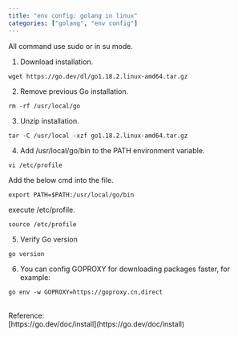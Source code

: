 ```yaml
---
title: "env config: golang in linux"
categories: ["golang", "env config"]
---
```


All command use sudo or in su mode.

1. Download installation.
```shell
wget https://go.dev/dl/go1.18.2.linux-amd64.tar.gz
```

2. Remove previous Go installation.
```shell
rm -rf /usr/local/go
```

3. Unzip installation.
```shell
tar -C /usr/local -xzf go1.18.2.linux-amd64.tar.gz
```

4. Add /usr/local/go/bin to the PATH environment variable.
```shell
vi /etc/profile
```
Add the below cmd into the file.
```shell
export PATH=$PATH:/usr/local/go/bin
```
execute /etc/profile.
```shell
source /etc/profile
```

5. Verify Go version
```shell
go version
```

6. You can config GOPROXY for downloading packages faster, for example:
```shell
go env -w GOPROXY=https://goproxy.cn,direct
```
<br>
Reference: <br>
[https://go.dev/doc/install](https://go.dev/doc/install)